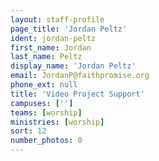 ```yaml
---
layout: staff-profile
page_title: 'Jordan Peltz'
ident: jordan-peltz
first_name: Jordan
last_name: Peltz
display_name: 'Jordan Peltz'
email: JordanP@faithpromise.org
phone_ext: null
title: 'Video Project Support'
campuses: ['']
teams: [worship]
ministries: [worship]
sort: 12
number_photos: 0
---
```


